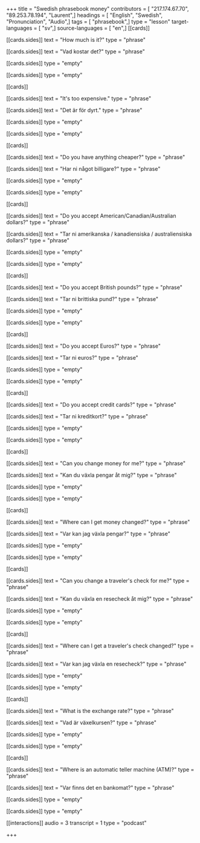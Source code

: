 +++
title = "Swedish phrasebook money"
contributors = [ "217.174.67.70", "89.253.78.194", "Laurent",]
headings = [ "English", "Swedish", "Pronunciation", "Audio",]
tags = [ "phrasebook",]
type = "lesson"
target-languages = [ "sv",]
source-languages = [ "en",]
[[cards]]

[[cards.sides]]
text = "How much is it?"
type = "phrase"

[[cards.sides]]
text = "Vad kostar det?"
type = "phrase"

[[cards.sides]]
type = "empty"

[[cards.sides]]
type = "empty"

[[cards]]

[[cards.sides]]
text = "It's too expensive."
type = "phrase"

[[cards.sides]]
text = "Det är för dyrt."
type = "phrase"

[[cards.sides]]
type = "empty"

[[cards.sides]]
type = "empty"

[[cards]]

[[cards.sides]]
text = "Do you have anything cheaper?"
type = "phrase"

[[cards.sides]]
text = "Har ni något billigare?"
type = "phrase"

[[cards.sides]]
type = "empty"

[[cards.sides]]
type = "empty"

[[cards]]

[[cards.sides]]
text = "Do you accept American/Canadian/Australian dollars?"
type = "phrase"

[[cards.sides]]
text = "Tar ni amerikanska / kanadiensiska / australiensiska dollars?"
type = "phrase"

[[cards.sides]]
type = "empty"

[[cards.sides]]
type = "empty"

[[cards]]

[[cards.sides]]
text = "Do you accept British pounds?"
type = "phrase"

[[cards.sides]]
text = "Tar ni brittiska pund?"
type = "phrase"

[[cards.sides]]
type = "empty"

[[cards.sides]]
type = "empty"

[[cards]]

[[cards.sides]]
text = "Do you accept Euros?"
type = "phrase"

[[cards.sides]]
text = "Tar ni euros?"
type = "phrase"

[[cards.sides]]
type = "empty"

[[cards.sides]]
type = "empty"

[[cards]]

[[cards.sides]]
text = "Do you accept credit cards?"
type = "phrase"

[[cards.sides]]
text = "Tar ni kreditkort?"
type = "phrase"

[[cards.sides]]
type = "empty"

[[cards.sides]]
type = "empty"

[[cards]]

[[cards.sides]]
text = "Can you change money for me?"
type = "phrase"

[[cards.sides]]
text = "Kan du växla pengar åt mig?"
type = "phrase"

[[cards.sides]]
type = "empty"

[[cards.sides]]
type = "empty"

[[cards]]

[[cards.sides]]
text = "Where can I get money changed?"
type = "phrase"

[[cards.sides]]
text = "Var kan jag växla pengar?"
type = "phrase"

[[cards.sides]]
type = "empty"

[[cards.sides]]
type = "empty"

[[cards]]

[[cards.sides]]
text = "Can you change a traveler's check for me?"
type = "phrase"

[[cards.sides]]
text = "Kan du växla en resecheck åt mig?"
type = "phrase"

[[cards.sides]]
type = "empty"

[[cards.sides]]
type = "empty"

[[cards]]

[[cards.sides]]
text = "Where can I get a traveler's check changed?"
type = "phrase"

[[cards.sides]]
text = "Var kan jag växla en resecheck?"
type = "phrase"

[[cards.sides]]
type = "empty"

[[cards.sides]]
type = "empty"

[[cards]]

[[cards.sides]]
text = "What is the exchange rate?"
type = "phrase"

[[cards.sides]]
text = "Vad är växelkursen?"
type = "phrase"

[[cards.sides]]
type = "empty"

[[cards.sides]]
type = "empty"

[[cards]]

[[cards.sides]]
text = "Where is an automatic teller machine (ATM)?"
type = "phrase"

[[cards.sides]]
text = "Var finns det en bankomat?"
type = "phrase"

[[cards.sides]]
type = "empty"

[[cards.sides]]
type = "empty"

[[interactions]]
audio = 3
transcript = 1
type = "podcast"

+++
